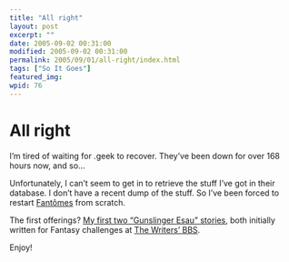 ```yaml
---
title: "All right"
layout: post
excerpt: ""
date: 2005-09-02 00:31:00
modified: 2005-09-02 00:31:00
permalink: 2005/09/01/all-right/index.html
tags: ["So It Goes"]
featured_img: 
wpid: 76
---
```


# All right

I’m tired of waiting for .geek to recover. They’ve been down for over 168 hours now, and so…

Unfortunately, I can’t seem to get in to retrieve the stuff I’ve got in their database. I don’t have a recent dump of the stuff. So I’ve been forced to restart [Fantômes](http://142.13.24.61/~johanneson/blog/) from scratch.

The first offerings? [My first two “Gunslinger Esau” stories](http://142.13.24.61/~johanneson/blog/index.php/the-gunslinger-stories), both initially written for Fantasy challenges at [The Writers’ BBS](http://www.writersbbs.com/).

Enjoy!